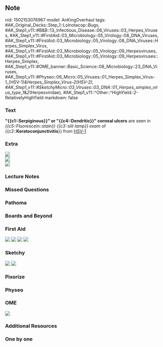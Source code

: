 ## Note
nid: 1502153076967
model: AnKingOverhaul
tags: #AK_Original_Decks::Step_1::Lolnotacop::Bugs, #AK_Step1_v11::#B&B::13_Infectious_Disease::06_Viruses::03_Herpes_Viruses, #AK_Step1_v11::#FirstAid::03_Microbiology::05_Virology::08_DNA_Viruses, #AK_Step1_v11::#FirstAid::03_Microbiology::05_Virology::08_DNA_Viruses::Herpes_Simplex_Virus, #AK_Step1_v11::#FirstAid::03_Microbiology::05_Virology::09_Herpesviruses, #AK_Step1_v11::#FirstAid::03_Microbiology::05_Virology::09_Herpesviruses::Herpes_Simplex, #AK_Step1_v11::#OME_banner::Basic_Science::08_Microbiology::23_DNA_Viruses, #AK_Step1_v11::#Physeo::06_Micro::05_Viruses::01_Herpes_Simplex_Virus-1_(HSV-1)_&_Herpes_Simplex_Virus-2_(HSV-2), #AK_Step1_v11::#SketchyMicro::03_Viruses::03_DNA::01_Herpes_simplex_virus_type_1_&_2_(Herpesviridae), #AK_Step1_v11::^Other::^HighYield::2-RelativelyHighYield
markdown: false

### Text
<b>"{{c1::Serpiginous}}" or "{{c4::Dendritic}}" corneal ulcers</b>
are seen in <i>{{c5::Fluorescein::stain}} {{c3::slit lamp}}
exam</i> of {{c2::<b>Keratoconjunctivitis</b>}} from <u>HSV-1</u>

### Extra
<img src="paste-4071628996877.jpg">
<div>
  <img src="paste-24111946400102.jpg">
  <div><img src="paste-4179003179067.jpg"></div>
</div>

### Lecture Notes


### Missed Questions


### Pathoma


### Boards and Beyond


### First Aid
<img src="tmpyr4czqat.png"> <img src="tmpaglgqysb.png"> <img src=
"tmp1l36evwu.png"> <img src="tmp5_8exkd4.png">

### Sketchy
<img src="paste-12159052414979.jpg"> <img src=
"paste-584608af56e2d217e035ee7f945f708f6aa08949.png">

### Pixorize


### Physeo


### OME
<div class="ome-widget">
  <a href=
  "https://onlinemeded.org/spa/microbiology/dna-viruses/acquire?ref=anki">
  <img src="_OME_AnkiFlashcards_Lesson_4.png"></a>
</div>

### Additional Resources


### One by one

